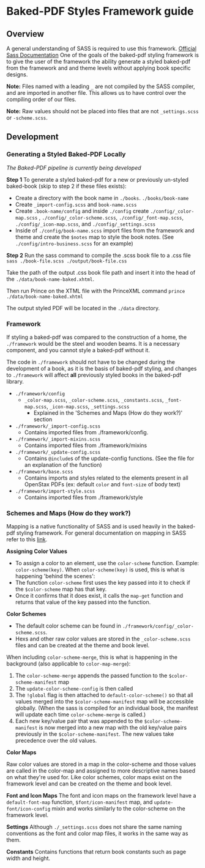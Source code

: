 # Baked-PDF Styles Framework guide

## Overview
A general understanding of SASS is required to use this framework. [Official Sass Documentation](http://sass-lang.com/documentation/file.SASS_REFERENCE.html)
One of the goals of the baked-pdf styling framework is to give the user of the framework the ability generate a styled baked-pdf from the framework and and theme levels without applying book specific designs.

**Note:** Files named with a leading `_` are not compiled by the SASS compiler, and are imported in another file. This allows us to have control over the compiling order of our files.

**Note:** Raw values should not be placed into files that are not `_settings.scss` or `-scheme.scss`.

## Development

### Generating a Styled Baked-PDF Locally
*The Baked-PDF pipeline is currently being developed*

**Step 1**
To generate a styled baked-pdf for a new or previously un-styled baked-book (skip to step 2 if these files exists):
- Create a directory with the book name in `./books`. `./books/book-name`
- Create `_import-config.scss` and `book-name.scss`
- Create `.book-name/config` and inside `./config` create `./config/_color-map.scss` , `./config/_color-scheme.scss`, `./config/_font-map.scss`, `./config/_icon-map.scss`, and `./config/_settings.scss`
- Inside of `./config/book-name.scss` import files from the framework and theme and create the `$notes` map to style the book notes. (See `./config/intro-business.scss` for an example)

**Step 2**
Run the sass command to compile the .scss book file to a .css file `sass ./book-file.scss ./output/book-file.css`

Take the path of the output .css book file path and insert it into the head of the `./data/book-name-baked.xhtml`.

Then run Prince on the XTML file with the PrinceXML command `prince ./data/book-name-baked.xhtml`

The output styled PDF will be located in the `./data` directory.

### Framework
If styling a baked-pdf was compared to the construction of a home, the `./framework` would be the steel and wooden beams. It is a necessary component, and you cannot style a baked-pdf without it.

The code in `./framework` should not have to be changed during the development of a book, as it is the basis of baked-pdf styling, and changes to `./framework` will affect **all** previously styled books in the baked-pdf library.

- `./framework/config`
    - `_color-map.scss`, `_color-scheme.scss`, `_constants.scss`, `_font-map.scss`, `_icon-map.scss`, `_settings.scss`
      - Explained in the 'Schemes and Maps (How do they work?)' section
- `./framework/_import-config.scss`
  - Contains imported files from ./framework/config.
- `./framework/_import-mixins.scss`
  - Contains imported files from ./framework/mixins
- `./framework/_update-config.scss`
  - Contains `@include`s of the update-config functions. (See the file for an explanation of the function)
- `./framework/base.scss`
  - Contains imports and styles related to the elements present in all OpenStax PDFs (ex: default `color` and `font-size` of body text)
- `./framework/import-style.scss`
  - Contains imported files from ./framework/style


### Schemes and Maps (How do they work?)
Mapping is a native functionality of SASS and is used heavily in the baked-pdf styling framework. For general documentation on mapping in SASS refer to this [link](http://sass-lang.com/documentation/file.SASS_REFERENCE.html#maps).

**Assigning Color Values**
- To assign a color to an element, use the `color-scheme` function. Example: `color-scheme(key)`. When `color-scheme(key)` is used, this is what is happening 'behind the scenes':
- The function `color-scheme` first uses the key passed into it to check if the `$color-scheme` map has that key.
- Once it confirms that it does exist, it calls the `map-get` function and returns that value of the key passed into the function.

**Color Schemes**
- The default color scheme can be found in `./framework/config/_color-scheme.scss`.
- Hexs and other raw color values are stored in the `_color-scheme.scss` files and can be created at the theme and book level.

When including `color-scheme-merge`, this is what is happening in the background (also applicable to `color-map-merge`):
1. The `color-scheme-merge` appends the passed function to the `$color-scheme-manifest` map
2. The `update-color-scheme-config` is then called
3. The `!global` flag is then attached to `default-color-scheme()` so that all values merged into the `$color-scheme-manifest` map will be accessible globally. (When the sass is compiled for an individual book, the manifest will update each time `color-scheme-merge` is called.)
4. Each new key/value pair that was appended to the `$color-scheme-manifest` is now merged into a new map with the old key/value pairs previously in the `$color-scheme-manifest`. The new values take precedence over the old values.

**Color Maps**
<!-- todo: what is the scale-uniform function for -->
Raw color values are stored in a map in the color-scheme and those values are called in the color-map and assigned to more descriptive names based on what they're used for.
Like color schemes, color maps exist on the framework level and can be created on the theme and book level.

**Font and Icon Maps**
The font and icon maps on the framework level have a `default-font-map` function, `$font/icon-manifest` map, and `update-font/icon-config` mixin and works similarly to the color-scheme on the framework level.


**Settings**
Although `./_settings.scss` does not share the same naming conventions as the font and color map files, it works in the same way as them.

**Constants**
Contains functions that return book constants such as page width and height.
